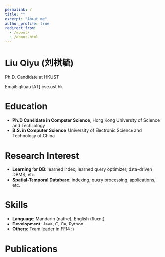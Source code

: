 ```yaml
---
permalink: /
title: ""
excerpt: "About me"
author_profile: true
redirect_from: 
  - /about/
  - /about.html
---
```


Liu Qiyu (刘棋毓)
=====
Ph.D. Candidate at HKUST

Email: qliuau [AT] cse.ust.hk

Education
======
* **Ph.D Candidate in Computer Science**, Hong Kong University of Science and Technology
* **B.S. in Computer Science**, University of Electronic Science and Technology of China

Research Interest
======
* **Learning for DB**: learned index, learned query optimizer, data-driven DBMS, etc.
* **Spatial-Temporal Database**: indexing, query processing, applications, etc.
  
Skills
======
* **Language**: Mandarin (native), English (fluent)
* **Development**: Java, C, C#, Python
* **Others**: Team leader in FF14 :)

Publications
======
